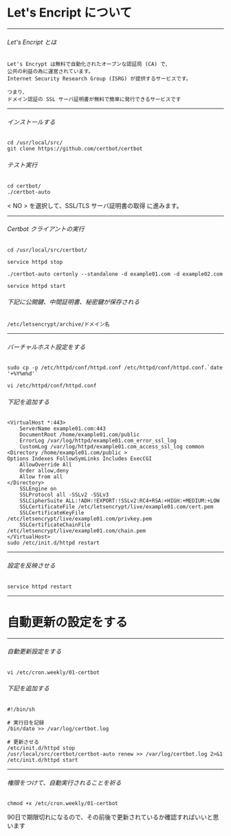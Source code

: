 <!-- 参考URL marpの設定 http://qiita.com/pocket8137/items/27ede821e59c12a1b222 -->
<!-- page_number: true -->
<!-- $size: 1:5 縦:横-->
<!-- $theme: gaia -->

# Let's Encript について

---

###### Let's Encript とは
	Let's Encrypt は無料で自動化されたオープンな認証局 (CA) で、
    公共の利益の為に運営されています。
    Internet Security Research Group (ISRG) が提供するサービスです。

	つまり、
	ドメイン認証の SSL サーバ証明書が無料で簡単に発行できるサービスです

---

###### インストールする
	cd /usr/local/src/
	git clone https://github.com/certbot/certbot

###### テスト実行
	cd certbot/
	./certbot-auto

< NO > を選択して、SSL/TLS サーバ証明書の取得 に進みます。

---

###### Certbot クライアントの実行
	cd /usr/local/src/certbot/
    
	service httpd stop
	
    ./certbot-auto certonly --standalone -d example01.com -d example02.com
	
    service httpd start

###### 下記に公開鍵、中間証明書、秘密鍵が保存される
	/etc/letsencrypt/archive/ドメイン名

---

###### バーチャルホスト設定をする
	sudo cp -p /etc/httpd/conf/httpd.conf /etc/httpd/conf/httpd.conf.`date '+%Y%m%d'`

	vi /etc/httpd/conf/httpd.conf

###### 下記を追加する
    <VirtualHost *:443>
        ServerName example01.com:443
        DocumentRoot /home/example01.com/public
        ErrorLog /var/log/httpd/example01.com_error_ssl_log
        CustomLog /var/log/httpd/example01.com_access_ssl_log common
    <Directory /home/example01.com/public >
    Options Indexes FollowSymLinks Includes ExecCGI
        AllowOverride All
        Order allow,deny
        Allow from all
    </Directory>
        SSLEngine on
        SSLProtocol all -SSLv2 -SSLv3
        SSLCipherSuite ALL:!ADH:!EXPORT:!SSLv2:RC4+RSA:+HIGH:+MEDIUM:+LOW
        SSLCertificateFile /etc/letsencrypt/live/example01.com/cert.pem
        SSLCertificateKeyFile /etc/letsencrypt/live/example01.com/privkey.pem
        SSLCertificateChainFile /etc/letsencrypt/live/example01.com/chain.pem
    </VirtualHost>
	sudo /etc/init.d/httpd restart

---

###### 設定を反映させる
	service httpd restart
    
---

# 自動更新の設定をする

---

###### 自動更新設定をする
	vi /etc/cron.weekly/01-certbot

###### 下記を追加する
	#!/bin/sh
    
    # 実行日を記録
	/bin/date >> /var/log/certbot.log
    
    # 更新させる
    /etc/init.d/httpd stop
	/usr/local/src/certbot/certbot-auto renew >> /var/log/certbot.log 2>&1
	/etc/init.d/httpd start
    
---

###### 権限をつけて、自動実行されることを祈る
	chmod +x /etc/cron.weekly/01-certbot

90日で期限切れになるので、その前後で更新されているか確認すればいいと思います
